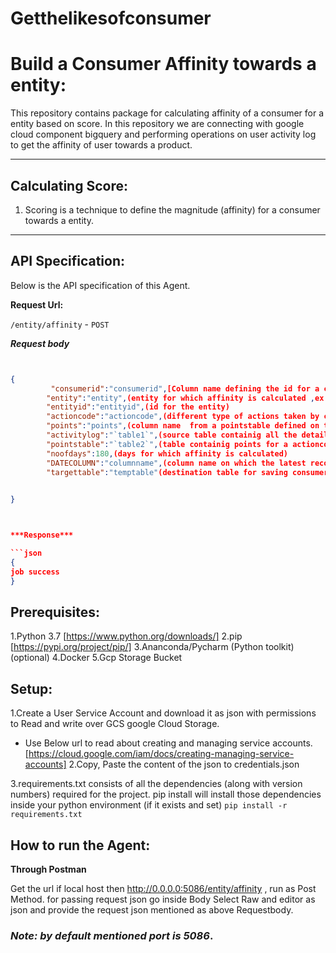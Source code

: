 # Getthelikesofconsumer
# Build a Consumer Affinity towards a entity:

 This repository contains package for calculating affinity of a consumer for a entity based on score. In this repository we are connecting with google cloud component bigquery and performing operations on user activity log to get the affinity of user towards a product.
 
------------------

## Calculating Score:

1. Scoring is  a technique to define the magnitude (affinity) for a consumer towards a entity.



-------------------


## API Specification:

Below is the API specification of this Agent.

**Request Url:**

`/entity/affinity` - `POST`

***Request body***

```json


{
         "consumerid":"consumerid",[Column name defining the id for a consumer]
        "entity":"entity",(entity for which affinity is calculated ,ex: product ,bike,car etc)
        "entityid":"entityid",(id for the entity)
        "actioncode":"actioncode",(different type of actions taken by consumer for a entity like "view","add_to_cart")
        "points":"points",(column name  from a pointstable defined on the basis of actioncode from activity log)
        "activitylog":"`table1`",(source table containig all the details for a consumer)
        "pointstable":"`table2`",(table containig points for a actioncode)
        "noofdays":180,(days for which affinity is calculated)
        "DATECOLUMN":"columnname",(column name on which the latest records to be retrieved)
        "targettable":"temptable"(destination table for saving consumer,entityid,score)

 
}



***Response***

```json
{
job success
}
```
   
## Prerequisites:

1.Python 3.7 [https://www.python.org/downloads/]
2.pip [https://pypi.org/project/pip/]
3.Ananconda/Pycharm (Python toolkit) (optional)
4.Docker
5.Gcp Storage Bucket

## Setup:

1.Create a User Service Account and download it as json with permissions to Read and write over GCS google Cloud Storage.
- Use Below url to read about creating and managing service accounts.
[https://cloud.google.com/iam/docs/creating-managing-service-accounts]
2.Copy, Paste the content of the json to credentials.json

3.requirements.txt consists of all the dependencies (along with version numbers) required for the project. pip install will install those dependencies inside your python environment (if it exists and set)
       `pip install -r requirements.txt`
 
## How to run the Agent:

**Through Postman**

Get the url if local host then http://0.0.0.0:5086/entity/affinity , run as Post Method.
for passing request json go inside Body Select Raw and editor as json and provide the request json mentioned as above Requestbody.
### *Note: by default mentioned port is 5086*.

